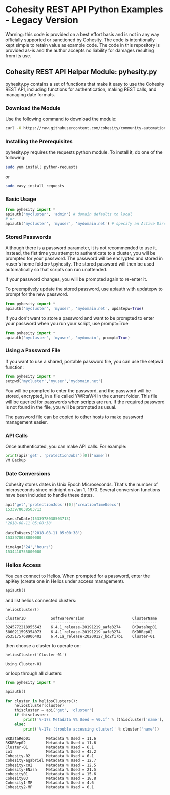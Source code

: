 # Cohesity REST API Python Examples - Legacy Version

Warning: this code is provided on a best effort basis and is not in any way officially supported or sanctioned by Cohesity. The code is intentionally kept simple to retain value as example code. The code in this repository is provided as-is and the author accepts no liability for damages resulting from its use.

## Cohesity REST API Helper Module: pyhesity.py

pyhesity.py contains a set of functions that make it easy to use the Cohesity REST API, including functions for authentication, making REST calls, and managing date formats.

### Download the Module

Use the following command to download the module:

```bash
curl -O https://raw.githubusercontent.com/cohesity/community-automation-samples/main/python/pyhesity-legacy/pyhesity.py
```

### Installing the Prerequisites

pyhesity.py requires the requests python module. To install it, do one of the following:

```bash
sudo yum install python-requests
```

or

```bash
sudo easy_install requests
```

### Basic Usage

```python
from pyhesity import *
apiauth('mycluster', 'admin') # domain defaults to local
# or
apiauth('mycluster', 'myuser', 'mydomain.net') # specify an Active Directory domain
```

### Stored Passwords

Although there is a password parameter, it is not recommended to use it. Instead, the fist time you attempt to authenticate to a cluster, you will be prompted for your password. The password will be encrypted and stored in <user's home folder>/.pyhesity. The stored password will then be used automatically so that scripts can run unattended.

If your password changes, you will be prompted again to re-enter it.

To preemptively update the stored password, use apiauth with updatepw to prompt for the new password.

```python
from pyhesity import *
apiauth('mycluster', 'myuser', 'mydomain.net', updatepw=True)
```

If you don't want to store a password and want to be prompted to enter your password when you run your script, use prompt=True

```python
from pyhesity import *
apiauth('mycluster', 'myuser', 'mydomain', prompt=True)
```

### Using a Password File

If you want to use a shared, portable password file, you can use the setpwd function:

```python
from pyhesity import *
setpwd('mycluster','myuser','mydomain.net')
```

You will be prompted to enter the password, and the password will be stored, encrypted, in a file called YWRtaW4 in the current folder. This file will be queried for passwords when scripts are run. If the required password is not found in the file, you will be prompted as usual.

The password file can be copied to other hosts to make password management easier.

### API Calls

Once authenticated, you can make API calls. For example:

```python
print(api('get', 'protectionJobs')[0]['name'])
VM Backup
```

### Date Conversions

Cohesity stores dates in Unix Epoch Microseconds. That's the number of microseconds since midnight on Jan 1, 1970. Several conversion functions have been included to handle these dates.

```python
api('get','protectionJobs')[0]['creationTimeUsecs']
1533978038503713
  
usecsToDate(1533978038503713)
'2018-08-11 05:00:38'
  
dateToUsecs('2018-08-11 05:00:38')
1533978038000000
  
timeAgo('24','hours')
1534410755000000
```

### Helios Access

You can connect to Helios. When prompted for a password, enter the apiKey (create one in Helios under access management).

```python
apiauth()
```

and list helios connected clusters:

```text
heliosCluster()

ClusterID           SoftwareVersion                     ClusterName
---------           ---------------                     -----------
3245772218955543    6.4.1_release-20191219_aafe3274     BKDataRep01
5860211595354073    6.4.1_release-20191219_aafe3274     BKDRRep02
8535175768906402    6.4.1a_release-20200127_bd2f17b1    Cluster-01
```

then choose a cluster to operate on:

```text
heliosCluster('Cluster-01')

Using Cluster-01
```

or loop through all clusters:

```python
from pyhesity import *

apiauth()

for cluster in heliosClusters():
    heliosCluster(cluster)
    thiscluster = api('get', 'cluster')
    if thiscluster:
        print('%-17s Metadata %% Used = %0.1f' % (thiscluster['name'], thiscluster['usedMetadataSpacePct']))
    else:
        print('%-17s (trouble accessing cluster)' % cluster['name'])
```

```text
BKDataRep01       Metadata % Used = 11.6
BKDRRep02         Metadata % Used = 11.6
Cluster-01        Metadata % Used = 6.1
co1               Metadata % Used = 43.2
Cohesity-02       Metadata % Used = 6.1
cohesity-agabriel Metadata % Used = 12.7
cohesity-c02      Metadata % Used = 12.5
Cohesity-ENash    Metadata % Used = 21.5
cohesity01        Metadata % Used = 15.6
Cohesity03        Metadata % Used = 18.8
Cohesity1-MP      Metadata % Used = 4.6
Cohesity2-MP      Metadata % Used = 6.1
```
